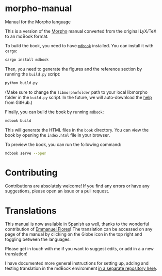# morpho-manual
Manual for the Morpho language

This is a version of the [Morpho](https://github.com/Morpho-lang/morpho) manual converted from the original LyX/TeX to an mdBook format.

To build the book, you need to have [`mdbook`](https://github.com/rust-lang/mdBook) installed. You can install it with `cargo`:

```bash
cargo install mdbook
```

Then, you need to generate the figures and the reference section by running the `build.py` script:
```bash
python build.py
```
(Make sure to change the `libmorphofolder` path to your local libmorpho folder in the `build.py` script. In the future, we will auto-download the [help](https://github.com/Morpho-lang/morpho/tree/main/morpho5/docs) from GitHub.)

Finally, you can build the book by running `mdbook`:
```bash
mdbook build
```

This will generate the HTML files in the `book` directory. You can view the book by opening the `index.html` file in your browser.

To preview the book, you can run the following command:
```bash
mdbook serve --open
```

# Contributing

Contributions are absolutely welcome! If you find any errors or have any suggestions, please open an issue or a pull request.

# Translations

This manual is now available in Spanish as well, thanks to the wonderful contribution of [Emmanuel Flores](https://github.com/emmanuellfc)! The translation can be accessed on any page of the manual by clicking on the Globe icon in the top right and toggling between the languages.

Please get in touch with me if you want to suggest edits, or add in a a new translation! 

I have documented more general instructions for setting up, adding and testing translation in the mdBook environment [in a separate repository here](https://github.com/joshichaitanya3/mdbook-translate-template).
